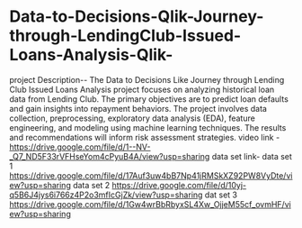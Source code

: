 # Data-to-Decisions-Qlik-Journey-through-LendingClub-Issued-Loans-Analysis-Qlik-
project Description-- The Data to Decisions Like Journey through Lending Club Issued Loans Analysis project focuses on analyzing historical loan data from Lending Club. The primary objectives are to predict loan defaults and gain insights into repayment behaviors. The project involves data collection, preprocessing, exploratory data analysis (EDA), feature engineering, and modeling using machine learning techniques. The results and recommendations will inform risk assessment strategies.
video link -
https://drive.google.com/file/d/1--NV-_Q7_ND5F33rVFHseYom4cPyuB4A/view?usp=sharing
data set link-
 data set 1 
 https://drive.google.com/file/d/17Auf3uw4bB7Np41jRMSkXZ92PW8VyDte/view?usp=sharing
 data set 2
 https://drive.google.com/file/d/10yj-q5B6J4jys6i766z4P2o3mfIcGjZk/view?usp=sharing
 dat set 3
 https://drive.google.com/file/d/1Gw4wrBbRbyxSL4Xw_OjjeM55cf_ovmHF/view?usp=sharing
